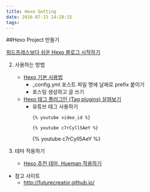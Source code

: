 ```yaml
---
title: Hexo Setting
date: 2016-07-15 14:28:15
tags:
---
```


##Hexo Project 만들기

[워드프레스보다 쉬운 Hexo 블로그 시작하기](http://futurecreator.github.io/2016/06/14/get-started-with-hexo/)

2. 사용하는 방법
    - [Hexo 기본 사용법](http://futurecreator.github.io/2016/06/21/hexo-basic-usage/)
        - _config.yml 포스트 파일 명에 날짜로 prefix 붙이기
        - 포스팅 생성하고 글 쓰기
    - [Hexo 태그 플러그인 (Tag plugins) 살펴보기](http://futurecreator.github.io/2016/06/19/hexo-tag-plugins/)
        - 유튜브 태그 사용하기
            ```
            {% youtube video_id %}

            {% youtube c7rCyll5AeY %}
            ```
            {% youtube c7rCyll5AeY %}

3. 테마 적용하기
    - [Hexo 추천 테마, Hueman 적용하기](http://futurecreator.github.io/2016/06/14/hexo-apply-hueman-theme/)

- 참고 사이트
    - http://futurecreator.github.io/